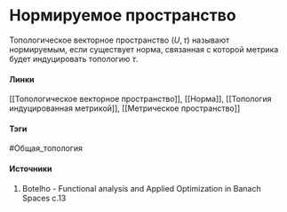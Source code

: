 # Нормируемое пространство
Топологическое векторное пространство $(U,\tau)$ называют нормируемым, если существует норма, связанная с которой метрика будет индуцировать топологию $\tau$.
#### Линки
 [[Топологическое векторное пространство]],
 [[Норма]],
 [[Топология индуцированная метрикой]],
 [[Метрическое пространство]]
#### Тэги
 #Общая_топология 
#### Источники
1. Botelho - Functional analysis and Applied Optimization in Banach Spaces с.13